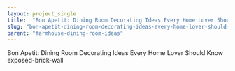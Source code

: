 ```yaml
---
layout: project_single
title:  "Bon Apetit: Dining Room Decorating Ideas Every Home Lover Should Know"
slug: "bon-apetit-dining-room-decorating-ideas-every-home-lover-should-know"
parent: "farmhouse-dining-room-ideas"
---
```

Bon Apetit: Dining Room Decorating Ideas Every Home Lover Should Know exposed-brick-wall